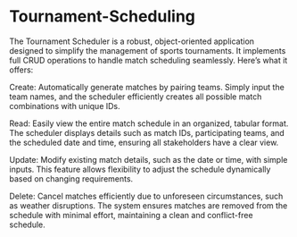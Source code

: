 # Tournament-Scheduling
The Tournament Scheduler is a robust, object-oriented application designed to simplify the management of sports tournaments. It implements full CRUD operations to handle match scheduling seamlessly. Here’s what it offers:

Create: Automatically generate matches by pairing teams. Simply input the team names, and the scheduler efficiently creates all possible match combinations with unique IDs.

Read: Easily view the entire match schedule in an organized, tabular format. The scheduler displays details such as match IDs, participating teams, and the scheduled date and time, ensuring all stakeholders have a clear view.

Update: Modify existing match details, such as the date or time, with simple inputs. This feature allows flexibility to adjust the schedule dynamically based on changing requirements.

Delete: Cancel matches efficiently due to unforeseen circumstances, such as weather disruptions. The system ensures matches are removed from the schedule with minimal effort, maintaining a clean and conflict-free schedule.
